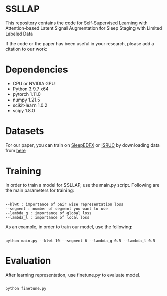 # SSLLAP
This repository contains the code for 
Self-Supervised Learning with Attention-based Latent Signal Augmentation for Sleep Staging with Limited Labeled Data

If the code or the paper has been useful in your research, please add a citation to our work: 

# Dependencies
- CPU or NVIDIA GPU
- Python 3.9.7 x64
- pytorch 1.11.0 
- numpy 1.21.5
- scikit-learn 1.0.2 
- scipy 1.8.0

# Datasets 
For our paper, you can train on [SleepEDFX](https://www.physionet.org/content/sleep-edfx/1.0.0/) or [ISRUC](https://sleeptight.isr.uc.pt/?page_id=48) by downloading data from [here](https://drive.google.com/drive/folders/1p2_CExyUa_jjByPI2c8ElyrrdHTwKnAY?usp=sharing)

# Training
In order to train a model for SSLLAP, use the main.py script. 
Following are the main parameters for training:
<pre><code>
--klwt : importance of pair wise representation loss 
--segment : number of segment you want to use
--lambda_g : importance of global loss
--lambda_l : importance of local loss
</code></pre>

As an example, in order to train our model, use the following: 
<pre><code>
python main.py --klwt 10 --segment 6 --lambda_g 0.5 --lambda_l 0.5
</code></pre>

# Evaluation
After learning representation, use finetune.py to evaluate model.
<pre><code>
python finetune.py
</code></pre>
